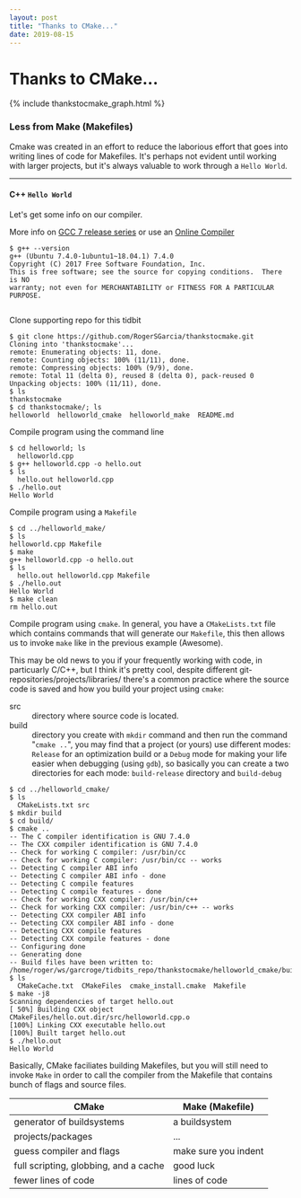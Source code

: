 ```yaml
---
layout: post
title: "Thanks to CMake..."
date: 2019-08-15
---
```



<h1 class="display-4">Thanks to CMake...</h1>

{% include thankstocmake_graph.html %}

<h3>Less from Make (Makefiles) </h3>
Cmake was created in an effort to reduce the laborious effort that goes into writing lines of code for Makefiles. It's perhaps not evident until working with larger projects, but it's always valuable to work through a <code>Hello World</code>.

<hr/>

<h4>C++ <code>Hello World</code></h4>

<p>Let's get some info on our compiler.</p>
<p> More info on <a href="https://gcc.gnu.org/gcc-7/">GCC 7 release series</a> or use an <a href="https://www.onlinegdb.com/online_c++_compiler" class="btn btn-info" role="button">Online Compiler </a>
</p>

<pre class="sample"><code>$ g++ --version
g++ (Ubuntu 7.4.0-1ubuntu1~18.04.1) 7.4.0
Copyright (C) 2017 Free Software Foundation, Inc.
This is free software; see the source for copying conditions.  There is NO
warranty; not even for MERCHANTABILITY or FITNESS FOR A PARTICULAR PURPOSE.

</code></pre>

<p>Clone supporting repo for this tidbit</p>

<pre class="sample"><code>$ git clone https://github.com/RogerSGarcia/thankstocmake.git
Cloning into 'thankstocmake'...
remote: Enumerating objects: 11, done.
remote: Counting objects: 100% (11/11), done.
remote: Compressing objects: 100% (9/9), done.
remote: Total 11 (delta 0), reused 8 (delta 0), pack-reused 0
Unpacking objects: 100% (11/11), done.
$ ls
<span class="dirtext">thankstocmake</span>
$ cd thankstocmake/; ls
<span class="dirtext">helloworld</span>  <span class="dirtext">helloworld_cmake</span>  <span class="dirtext">helloworld_make</span>  README.md
</code></pre>

<p>Compile program using the command line</p>


<pre class="sample"><code>$ cd helloworld; ls
  helloworld.cpp
$ g++ helloworld.cpp -o hello.out
$ ls
  <span class="exetext">hello.out</span> helloworld.cpp
$ ./hello.out
Hello World
</code></pre>

<p>Compile program using a <code>Makefile</code></p>

<pre class="sample"><code>$ cd ../helloworld_make/
$ ls
helloworld.cpp Makefile
$ make
g++ helloworld.cpp -o hello.out
$ ls
  <span class="exetext">hello.out</span> helloworld.cpp Makefile
$ ./hello.out
Hello World
$ make clean
rm hello.out
</code></pre>

<p>Compile program using <code>cmake</code>. In general, you have a <code>CMakeLists.txt</code> file which contains commands that will generate our <code>Makefile</code>, this then allows us to invoke <code>make</code> like in the previous example (Awesome).</p>

<p>This may be old news to you if your frequently working with code, in particuarly C/C++, but I think it's pretty cool, despite different git-repositories/projects/libraries/ there's a common practice where the source code is saved and how you build your project using <code>cmake</code>:</p>

<dl class="row">
    <dt class="col-sm-3">src</dt>
    <dd class="col-sm-9">directory where source code is located.</dd>
    <dt class="col-sm-3 text-truncate">build</dt>
    <dd class="col-sm-9">directory you create with <code>mkdir</code> command and then run the command "<code>cmake ..</code>", you may find that a project (or yours) use different modes: <br> <code>Release</code> for an optimization build or a <code>Debug</code> mode for making your life easier when debugging (using <code>gdb</code>), so basically you can create a two directories for each mode: <code>build-release</code> directory and <code>build-debug</code></dd>
</dl>


<pre class="sample"><code>$ cd ../helloworld_cmake/
$ ls
  CMakeLists.txt <span class="dirtext">src</span>
$ mkdir build
$ cd build/
$ cmake ..
-- The C compiler identification is GNU 7.4.0
-- The CXX compiler identification is GNU 7.4.0
-- Check for working C compiler: /usr/bin/cc
-- Check for working C compiler: /usr/bin/cc -- works
-- Detecting C compiler ABI info
-- Detecting C compiler ABI info - done
-- Detecting C compile features
-- Detecting C compile features - done
-- Check for working CXX compiler: /usr/bin/c++
-- Check for working CXX compiler: /usr/bin/c++ -- works
-- Detecting CXX compiler ABI info
-- Detecting CXX compiler ABI info - done
-- Detecting CXX compile features
-- Detecting CXX compile features - done
-- Configuring done
-- Generating done
-- Build files have been written to: /home/roger/ws/garcroge/tidbits_repo/thankstocmake/helloworld_cmake/build
$ ls
  CMakeCache.txt  <span class="dirtext">CMakeFiles</span>  cmake_install.cmake  Makefile
$ make -j8
<span class="scantext">Scanning dependencies of target hello.out</span>
[ 50%] <span class="yellowtext">Building CXX object CMakeFiles/hello.out.dir/src/helloworld.cpp.o</span>
[100%] <span class="exetext">Linking CXX executable hello.out</span>
[100%] Built target hello.out
$ ./hello.out
Hello World
</code></pre>


<p>Basically, CMake faciliates building Makefiles, but you will still need to invoke <code>Make</code> in order to call the compiler from the Makefile that contains bunch of flags and source files.</p>

<table class="table table-hover">
  <thead class="thead-light">
        <tr>
            <th>CMake</th>
            <th>Make (Makefile)</th>
        </tr>
    </thead>
    <tbody>
        <tr>
            <td>generator of buildsystems</td>
            <td>a buildsystem</td>
        </tr>
        <tr>
            <td>projects/packages</td>
            <td>...</td>
        </tr>
        <tr>
            <td>guess compiler and flags</td>
            <td>make sure you indent</td>
        </tr>
        <tr>
            <td>full scripting, globbing, and a cache</td>
            <td>good luck</td>
        </tr>
        <tr>
            <td>fewer lines of code</td>
            <td>lines of code</td>
        </tr>
    </tbody>
</table>
